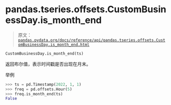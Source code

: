 # pandas.tseries.offsets.CustomBusinessDay.is_month_end

> 原文：[`pandas.pydata.org/docs/reference/api/pandas.tseries.offsets.CustomBusinessDay.is_month_end.html`](https://pandas.pydata.org/docs/reference/api/pandas.tseries.offsets.CustomBusinessDay.is_month_end.html)

```py
CustomBusinessDay.is_month_end(ts)
```

返回布尔值，表示时间戳是否出现在月末。

举例

```py
>>> ts = pd.Timestamp(2022, 1, 1)
>>> freq = pd.offsets.Hour(5)
>>> freq.is_month_end(ts)
False 
```

